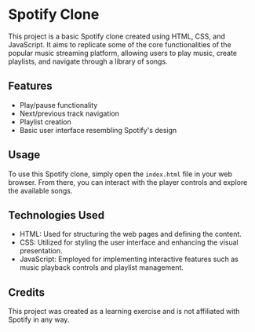 #  Spotify Clone

This project is a basic Spotify clone created using HTML, CSS, and JavaScript. It aims to replicate some of the core functionalities of the popular music streaming platform, allowing users to play music, create playlists, and navigate through a library of songs.

## Features

- Play/pause functionality
- Next/previous track navigation
- Playlist creation
- Basic user interface resembling Spotify's design

## Usage

To use this Spotify clone, simply open the `index.html` file in your web browser. From there, you can interact with the player controls and explore the available songs.

## Technologies Used

- HTML: Used for structuring the web pages and defining the content.
- CSS:  Utilized for styling the user interface and enhancing the visual presentation.
- JavaScript:  Employed for implementing interactive features such as music playback controls and playlist management.

## Credits

This project was created as a learning exercise and is not affiliated with Spotify in any way. 
